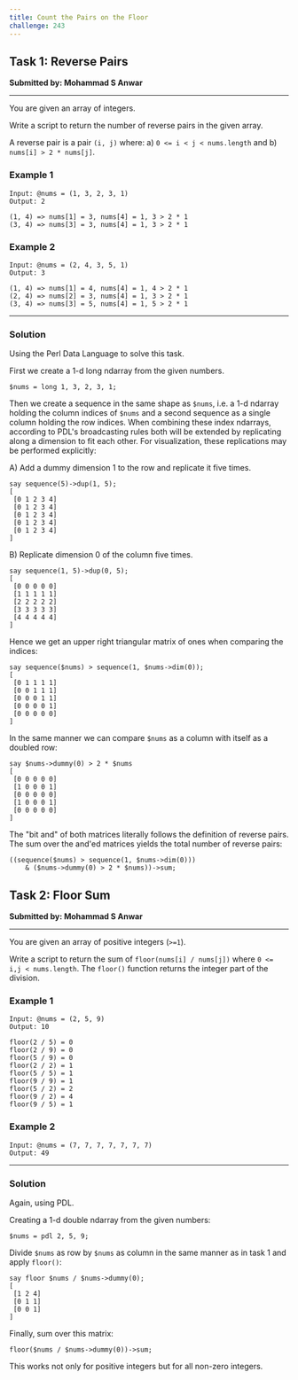 ```yaml
---
title: Count the Pairs on the Floor
challenge: 243
---
```


## Task 1: Reverse Pairs
**Submitted by: Mohammad S Anwar**

---

You are given an array of integers.

Write a script to return the number of reverse pairs in the given array.

A reverse pair is a pair `(i, j)` where:
a) `0 <= i < j < nums.length` and
b) `nums[i] > 2 * nums[j]`.

### Example 1
```
Input: @nums = (1, 3, 2, 3, 1)
Output: 2

(1, 4) => nums[1] = 3, nums[4] = 1, 3 > 2 * 1
(3, 4) => nums[3] = 3, nums[4] = 1, 3 > 2 * 1
```
### Example 2
```
Input: @nums = (2, 4, 3, 5, 1)
Output: 3

(1, 4) => nums[1] = 4, nums[4] = 1, 4 > 2 * 1
(2, 4) => nums[2] = 3, nums[4] = 1, 3 > 2 * 1
(3, 4) => nums[3] = 5, nums[4] = 1, 5 > 2 * 1
```
---
### Solution
Using the Perl Data Language to solve this task.

First we create a 1-d long ndarray from the given numbers.
```
$nums = long 1, 3, 2, 3, 1;
```
Then we create a sequence in the same shape as `$nums`, i.e. a 1-d ndarray holding the column indices of `$nums` and a second sequence as a single column holding the row indices.
When combining these index ndarrays, according to PDL's broadcasting rules both will be extended by replicating along a dimension to fit each other.
For visualization, these replications may be performed explicitly:

A) Add a dummy dimension 1 to the row and replicate it five times.
```
say sequence(5)->dup(1, 5);
[
 [0 1 2 3 4]
 [0 1 2 3 4]
 [0 1 2 3 4]
 [0 1 2 3 4]
 [0 1 2 3 4]
]
```
B) Replicate dimension 0 of the column five times.
```
say sequence(1, 5)->dup(0, 5);
[
 [0 0 0 0 0]
 [1 1 1 1 1]
 [2 2 2 2 2]
 [3 3 3 3 3]
 [4 4 4 4 4]
]
```
Hence we get an upper right triangular matrix of ones when comparing the indices:
```
say sequence($nums) > sequence(1, $nums->dim(0));
[
 [0 1 1 1 1]
 [0 0 1 1 1]
 [0 0 0 1 1]
 [0 0 0 0 1]
 [0 0 0 0 0]
]
```
In the same manner we can compare `$nums` as a column with itself as a doubled row:
```
say $nums->dummy(0) > 2 * $nums
[
 [0 0 0 0 0]
 [1 0 0 0 1]
 [0 0 0 0 0]
 [1 0 0 0 1]
 [0 0 0 0 0]
]
```
The "bit and" of both matrices literally follows the definition of reverse pairs.
The sum over the and'ed matrices yields the total number of reverse pairs:
```
((sequence($nums) > sequence(1, $nums->dim(0)))
    & ($nums->dummy(0) > 2 * $nums))->sum;
```
## Task 2: Floor Sum
**Submitted by: Mohammad S Anwar**

---
You are given an array of positive integers (`>=1`).

Write a script to return the sum of `floor(nums[i] / nums[j])` where `0 <= i,j < nums.length`. The `floor()` function returns the integer part of the division.
### Example 1
```
Input: @nums = (2, 5, 9)
Output: 10

floor(2 / 5) = 0
floor(2 / 9) = 0
floor(5 / 9) = 0
floor(2 / 2) = 1
floor(5 / 5) = 1
floor(9 / 9) = 1
floor(5 / 2) = 2
floor(9 / 2) = 4
floor(9 / 5) = 1
```
### Example 2
```
Input: @nums = (7, 7, 7, 7, 7, 7, 7)
Output: 49
```
---
### Solution
Again, using PDL.

Creating a 1-d double ndarray from the given numbers:
```
$nums = pdl 2, 5, 9;
```
Divide `$nums` as row by `$nums` as column in the same manner as in task 1 and apply `floor()`:
```
say floor $nums / $nums->dummy(0);
[
 [1 2 4]
 [0 1 1]
 [0 0 1]
]
```
Finally, sum over this matrix:
```
floor($nums / $nums->dummy(0))->sum;
```
This works not only for positive integers but for all non-zero integers.
